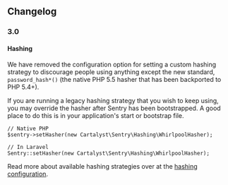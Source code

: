 ## Changelog

### 3.0

#### Hashing

We have removed the configuration option for setting a custom hashing strategy to discourage people using anything except the new standard, `password_hash*()` (the native PHP 5.5 hasher that has been backported to PHP 5.4+).

If you are running a legacy hashing strategy that you wish to keep using, you may override the hasher after Sentry has been bootstrapped. A good place to do this is in your application's start or bootstrap file.

	// Native PHP
	$sentry->setHasher(new Cartalyst\Sentry\Hashing\WhirlpoolHasher);

	// In Laravel
	Sentry::setHasher(new Cartalyst\Sentry\Hashing\WhirlpoolHasher);

Read more about available hashing strategies over at the [hashing configuration]({url}/cofiguration/hashing).
